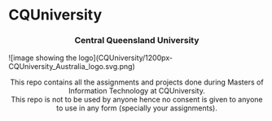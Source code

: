 # CQUniversity

<!--PROJECT -->
<h3 align="center">Central Queensland University</h3>
![image showing the logo](CQUniversity/1200px-CQUniversity_Australia_logo.svg.png)
 <p align="center">
    This repo contains all the assignments and projects done during Masters of Information Technology at CQUniversity.</br>
    This repo is not to be used by anyone hence no consent is given to anyone to use in any form (specially your assignments).
  </p>
</p>
